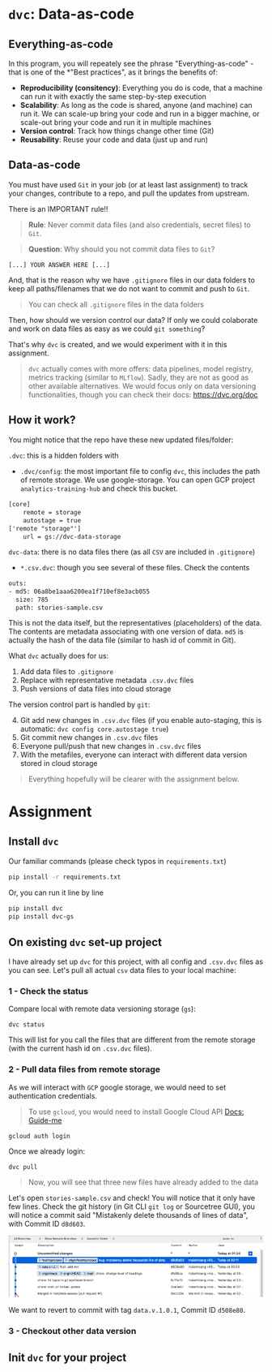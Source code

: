 # `dvc`: Data-as-code

## Everything-as-code
In this program, you will repeately see the phrase "Everything-as-code" - that is one of the *"Best practices", as it brings the benefits of:

- **Reproducibility (consitency)**: Everything you do is code, that a machine can run it with exactly the same step-by-step execution
- **Scalability**: As long as the code is shared, anyone (and machine) can run it. We can scale-up bring your code and run in a bigger machine, or scale-out bring your code and run it in multiple machines
- **Version control**: Track how things change other time (Git)
- **Reusability**: Reuse your code and data (just up and run)


## Data-as-code
You must have used `Git` in your job (or at least last assignment) to track your changes, contribute to a repo, and pull the updates from upstream.

There is an IMPORTANT rule!!

> **Rule**: Never commit data files (and also credentials, secret files) to `Git`.

> **Question**: Why should you not commit data files to `Git`?

```
[...] YOUR ANSWER HERE [...]
```

And, that is the reason why we have `.gitignore` files in our data folders to keep all paths/filenames that we do not want to commit and push to `Git`.

> You can check all `.gitignore` files in the data folders 

Then, how should we version control our data? If only we could colaborate and work on data files as easy as we could `git something`?

That's why `dvc` is created, and we would experiment with it in this assignment.

> `dvc` actually comes with more offers: data pipelines, model registry, metrics tracking (similar to `MLflow`). Sadly, they are not as good as other available alternatives. We would focus only on data versioning functionalities, though you can check their docs: https://dvc.org/doc


## How it work?

You might notice that the repo have these new updated files/folder:

`.dvc`: this is a hidden folders with 

- `.dvc/config`: the most important file to config `dvc`, this includes the path of remote storage. We use google-storage. You can open GCP project `analytics-training-hub` and check this bucket.

```
[core]
    remote = storage
    autostage = true
['remote "storage"']
    url = gs://dvc-data-storage
```

`dvc-data`: there is no data files there (as all `CSV` are included in `.gitignore`)

- `*.csv.dvc`: though you see several of these files. Check the contents

```
outs:
- md5: 06a8be1aaa6200ea1f710ef8e3acb055
  size: 785
  path: stories-sample.csv
```

This is not the data itself, but the representatives (placeholders) of the data. The contents are metadata associating with one version of data. `md5` is actually the hash of the data file (similar to hash id of commit in Git).

What `dvc` actually does for us:

1. Add data files to `.gitignore`
2. Replace with representative metadata `.csv.dvc` files
3. Push versions of data files into cloud storage

The version control part is handled by `git`:

4. Git add new changes in `.csv.dvc` files (if you enable auto-staging, this is automatic: `dvc config core.autostage true`)
5. Git commit new changes in `.csv.dvc` files
6. Everyone pull/push that new changes in `.csv.dvc` files 
7. With the metafiles, everyone can interact with different data version stored in cloud storage

> Everything hopefully will be clearer with the assignment below.


# Assignment

## Install `dvc`

Our familiar commands (please check typos in `requirements.txt`)

```bash
pip install -r requirements.txt
```

Or, you can run it line by line
```bash
pip install dvc
pip install dvc-gs
```

## On existing `dvc` set-up project

I have already set up `dvc` for this project, with all config and `.csv.dvc` files as you can see. Let's pull all actual `csv` data files to your local machine:

### 1 - Check the status 

Compare local with remote data versioning storage (`gs`):

```
dvc status
```

This will list for you call the files that are different from the remote storage (with the current hash id on `.csv.dvc` files).

### 2 - Pull data files from remote storage

As we will interact with `GCP` google storage, we would need to set authentication credentials.

> To use `gcloud`, you would need to install Google Cloud API [Docs: Guide-me](https://cloud.google.com/sdk/docs/install-sdk)

```
gcloud auth login
```
Once we already login:
```
dvc pull
```

> Now, you will see that three new files have already added to the data

Let's open `stories-sample.csv` and check! You will notice that it only have few lines. Check the git history (in Git CLI `git log` or Sourcetree GUI), you will notice a commit said "Mistakenly delete thousands of lines of data", with Commit ID `d8d603`.

![git-mistake](./images/git-mistake.png)

We want to revert to commit with tag `data.v.1.0.1`, Commit ID `d508e80`.

### 3 - Checkout other data version

## Init `dvc` for your project